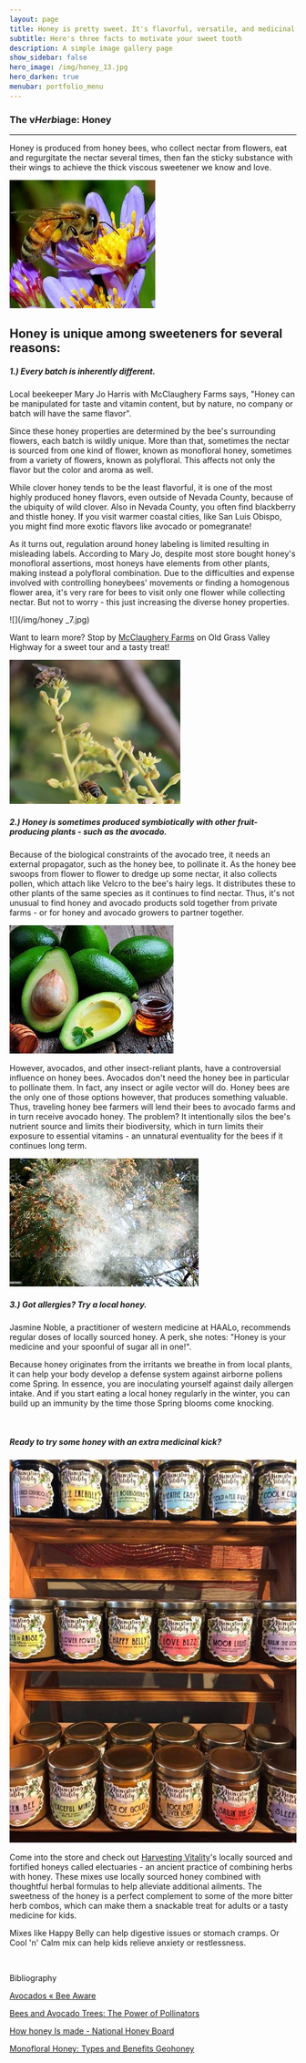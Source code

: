 ```yaml
---
layout: page
title: Honey is pretty sweet. It's flavorful, versatile, and medicinal
subtitle: Here's three facts to motivate your sweet tooth
description: A simple image gallery page 
show_sidebar: false
hero_image: /img/honey_13.jpg
hero_darken: true
menubar: portfolio_menu
---
```


### The v*Herb*iage: Honey

------

Honey is produced from honey bees, who collect nectar from flowers, eat and regurgitate the nectar several times, then fan the sticky substance with their wings to achieve the thick viscous sweetener we know and love.

![](/img/honey_14.jpg)

## Honey is unique among sweeteners for several reasons:

##### 1.) Every batch is inherently different. 

Local beekeeper Mary Jo Harris with McClaughery Farms says, "Honey can be manipulated for taste and vitamin content, but by nature, no company or batch will have the same flavor". 

Since these honey properties are determined by the bee's surrounding flowers, each batch is wildly unique. More than that, sometimes the nectar is sourced from one kind of flower, known as monofloral honey, sometimes from a variety of flowers, known as polyfloral. This affects not only the flavor but the color and aroma as well. 

While clover honey tends to be the least flavorful, it is one of the most highly produced honey flavors, even outside of Nevada County, because of the ubiquity of wild clover. Also in Nevada County, you often find blackberry and thistle honey. If you visit warmer coastal cities, like San Luis Obispo, you might find more exotic flavors like avocado or pomegranate!

As it turns out, regulation around honey labeling is limited resulting in misleading labels. According to Mary Jo, despite most store bought honey's monofloral assertions, most honeys have elements from other plants, making instead a polyfloral combination. Due to the difficulties and expense involved with controlling honeybees' movements or finding a homogenous flower area, it's very rare for bees to visit only one flower while collecting nectar. But not to worry - this just increasing the diverse honey properties.

![](/img/honey _7.jpg)

Want to learn more? Stop by [McClaughery Farms](http://www.mcclaughryfarms.com/?msclkid=f63f6482b53911ec9ef3b719d2d849c3) on Old Grass Valley Highway for a sweet tour and a tasty treat!

![](/img/honey_6.jpg)

##### 2.) Honey is sometimes produced symbiotically with other fruit-producing plants - such as the avocado. 

Because of the biological constraints of the avocado tree, it needs an external propagator, such as the honey bee, to pollinate it. As the honey bee swoops from flower to flower to dredge up some nectar, it also collects pollen, which attach like Velcro to the bee's hairy legs. It distributes these to other plants of the same species as it continues to find nectar. Thus, it's not unusual to find honey and avocado products sold together from private farms - or for honey and avocado growers to partner together.

![](/img/honey_15.jpg)

However, avocados, and other insect-reliant plants, have a controversial influence on honey bees. Avocados don't need the honey bee in particular to pollinate them. In fact, any insect or agile vector will do. Honey bees are the only one of those options however, that produces something valuable. Thus, traveling honey bee farmers will lend their bees to avocado farms and in turn receive avocado honey. The problem? It intentionally silos the bee's nutrient source and limits their biodiversity, which in turn limits their exposure to essential vitamins - an unnatural eventuality for the bees if it continues long term. 

![](/img/honey_16.jpg)

##### 3.) Got allergies? Try a local honey.

Jasmine Noble, a practitioner of western medicine at HAALo, recommends regular doses of locally sourced honey. A perk, she notes: "Honey is your medicine and your spoonful of sugar all in one!".

Because honey originates from the irritants we breathe in from local plants, it can help your body develop a defense system against airborne pollens come Spring. In essence, you are inoculating yourself against daily allergen intake. And if you start eating a local honey regularly in the winter, you can build up an immunity by the time those Spring blooms come knocking.

​	

##### Ready to try some honey with an extra medicinal kick?

![](/img/honey.jpg)

Come into the store and check out [Harvesting Vitality](http://www.mcclaughryfarms.com/?msclkid=f63f6482b53911ec9ef3b719d2d849c3)'s locally sourced and fortified honeys called electuaries - an ancient practice of combining herbs with honey. These mixes use locally sourced honey combined with thoughtful herbal formulas to help alleviate additional ailments. The sweetness of the honey is a perfect complement to some of the more bitter herb combos, which can make them a snackable treat for adults or a tasty medicine for kids.

Mixes like Happy Belly can help digestive issues or stomach cramps. Or Cool 'n' Calm mix can help kids relieve anxiety or restlessness.

​    

Bibliography

[Avocados « Bee Aware](https://beeaware.org.au/pollination/pollinator-reliant-crops/avocados/?msclkid=d9d4e1aab52111ec8eac0f66bde13a7b)

[Bees and Avocado Trees: The Power of Pollinators](https://greenarborists.com/bees-and-avocado-trees-the-power-of-pollinators/?msclkid=4a4a10ccb52111ec898763e4a248dff3)

[How honey Is made - National Honey Board](https://beeaware.org.au/pollination/pollinator-reliant-crops/avocados/?msclkid=d9d4e1aab52111ec8eac0f66bde13a7b)

[Monofloral Honey: Types and Benefits Geohoney](https://blog.geohoney.com/what-is-monofloral-honey-types-and-benefits?msclkid=313e144cb52b11ec94d8be11c24be341)

